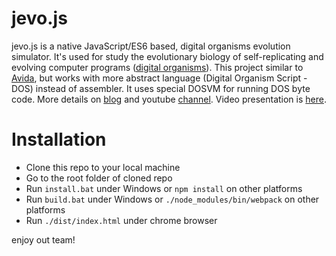 # jevo.js
jevo.js is a native JavaScript/ES6 based, digital organisms evolution simulator. It's used for study the evolutionary biology of self-replicating and evolving computer programs ([digital organisms](https://en.wikipedia.org/wiki/Digital_organism)). This project similar to [Avida](https://en.wikipedia.org/wiki/Avida), but works with more abstract language (Digital Organism Script - DOS) instead of assembler. It uses special DOSVM for running DOS byte code. More details on [blog](https://jevosite.wordpress.com) and youtube [channel](https://www.youtube.com/playlist?list=PL1NiKjXMaBimPuybPIXkVuO1MYy53XcdW). Video presentation is [here](https://www.youtube.com/watch?v=9ykr9KzcKq8).

# Installation
- Clone this repo to your local machine
- Go to the root folder of cloned repo
- Run `install.bat` under Windows or `npm install` on other platforms
- Run `build.bat` under Windows or `./node_modules/bin/webpack` on other platforms
- Run `./dist/index.html` under chrome browser

enjoy out team!
